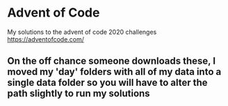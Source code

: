 # Advent of Code
My solutions to the advent of code 2020 challenges
https://adventofcode.com/

## On the off chance someone downloads these, I moved my 'day' folders with all of my data into a single data folder so you will have to alter the path slightly to run my solutions